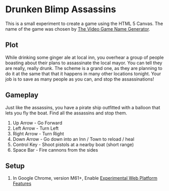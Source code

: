 # Drunken Blimp Assassins

This is a small experiment to create a game using the HTML 5 Canvas. The name of the game was chosen by [The Video Game Name Generator](https://videogamena.me/).

## Plot
While drinking some ginger ale at local inn, you overhear a group of people boasting about their plans to assassinate the local mayor. You can tell they are really, really drunk. The scheme is a grand one, as they are planning to do it at the same that that it happens in many other locations tonight. Your job is to save as many people as you can, and stop the assassinations!

## Gameplay

Just like the assassins, you have a pirate ship outfitted with a balloon that lets you fly the boat. Find all the assassins and stop them.

1. Up Arrow - Go Forward
1. Left Arrow - Turn Left
1. Right Arrow - Turn Right
1. Down Arrow - Go down into an Inn / Town to reload / heal
1. Control Key - Shoot pistols at a nearby boat (short range)
1. Space Bar - Fire cannons from the sides

## Setup
1. In Google Chrome, version M61+, Enable [Experimental Web Platform Features](chrome://flags/#enable-experimental-web-platform-features)
